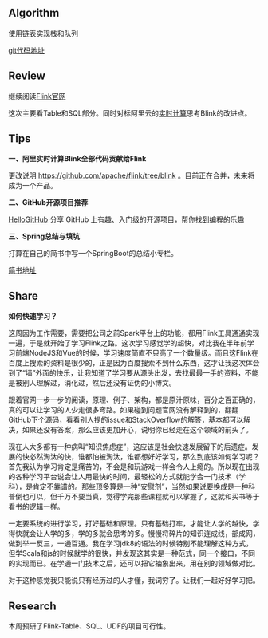 ## Algorithm

使用链表实现栈和队列 

[git代码地址](https://github.com/Domn93/ARTS/tree/master/src/main/java/algorithm/play/structures/queue)

## Review
继续阅读[Flink官网](https://ci.apache.org/projects/flink/flink-docs-release-1.7/dev/table/tableApi.html)

这次主要看Table和SQL部分。同时对标阿里云的[实时计算](https://help.aliyun.com/product/45029.html?spm=a2c4g.11186623.6.540.23db3ca3lSXxio)思考Blink的改进点。

## Tips
**一、阿里实时计算Blink全部代码贡献给Flink**

 更改说明 https://github.com/apache/flink/tree/blink 。目前正在合并，未来将成为一个产品。

**二、GitHub开源项目推荐**

[HelloGitHub](https://github.com/521xueweihan/HelloGitHub)
分享 GitHub 上有趣、入门级的开源项目，帮你找到编程的乐趣

**三、Spring总结与填坑**

打算在自己的简书中写一个SpringBoot的总结小专栏。

[简书地址](https://www.jianshu.com/nb/34931420)


## Share

**如何快速学习？**

这周因为工作需要，需要把公司之前Spark平台上的功能，都用Flink工具通通实现一遍，于是就开始了学习Flink之路。这次学习感觉学的超快，对比我在半年前学习前端NodeJS和Vue的时候，学习速度简直不只高了一个数量级。而且这Flink在百度上搜索的资料是很少的，正是因为百度搜索不到什么东西，这才让我这次体会到了“墙”外面的快乐，让我知道了学习要从源头出发，去找最最一手的资料，不能是被别人理解过，消化过，然后还没有证伪的小博文。

跟着官网一步一步的阅读，原理、例子、架构，都是原汁原味，百分之百正确的，真的可以让学习的人少走很多弯路。如果碰到问题官网没有解释到的，翻翻GitHub下个源码，看看别人提的issue和StackOverflow的解答，基本都可以解决，如果还没有答案，那么应该更加开心，说明你已经走在这个领域的前头了。

现在人大多都有一种病叫“知识焦虑症”，这应该是社会快速发展留下的后遗症。发展的快必然淘汰的快，谁都怕被淘汰，谁都想好好学习，那么到底该如何学习呢？首先我认为学习肯定是痛苦的，不会是和玩游戏一样会令人上瘾的。所以现在出现的各种学习平台说会让人用最快的时间，最轻松的方式就能学会一门技术（学科），是肯定不靠谱的。那些顶多算是一种“安慰剂”，当然如果说要换成是一种科普倒也可以，但千万不要当真，觉得学完那些课程就可以掌握了，这就和买书等于看书的逻辑一样。

一定要系统的进行学习，打好基础和原理。只有基础打牢，才能让人学的越快，学得快就会让人学的多，学的多就会思考的多。慢慢将碎片的知识连成线，部成网，做到举一反三，一通百通。我在学习jdk8的语法的时候特别不能理解这种方式，但学Scala和js的时候就学的很快，并发现这其实是一种范式，同一个接口，不同的实现而已。在学通一门技术之后，还可以把它抽象出来，用在别的领域做对比。

对于这种感觉我只能说只有经历过的人才懂，我词穷了。让我们一起好好学习把。



## Research
本周预研了Flink-Table、SQL、UDF的项目可行性。

